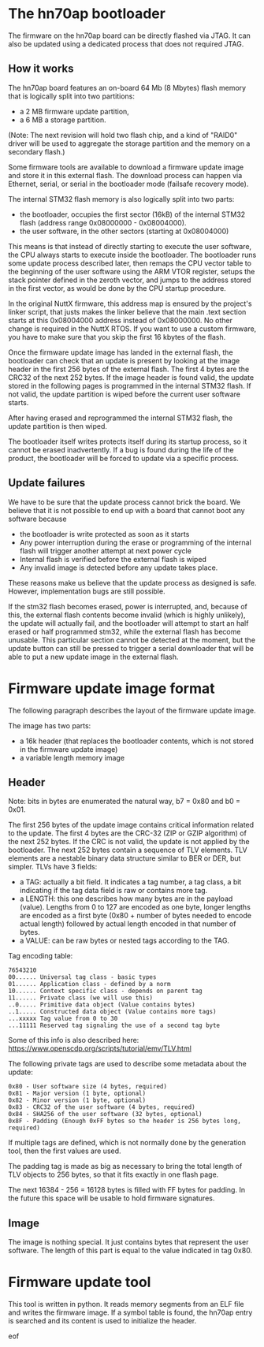 The hn70ap bootloader
=====================

The firmware on the hn70ap board can be directly flashed via JTAG. It can also
be updated using a dedicated process that does not required JTAG.

How it works
------------

The hn70ap board features an on-board 64 Mb (8 Mbytes) flash memory that is
logically split into two partitions:

 * a 2 MB firmware update partition,
 * a 6 MB a storage partition.

(Note: The next revision will hold two flash chip, and a kind of "RAID0" driver
will be used to aggregate the storage partition and the memory on a secondary
flash.)

Some firmware tools are available to download a firmware update image and store
it in this external flash. The download process can happen via Ethernet, serial,
or serial in the bootloader mode (failsafe recovery mode).

The internal STM32 flash memory is also logically split into two parts:
 * the bootloader, occupies the first sector (16kB) of the internal STM32 flash
(address range 0x08000000 - 0x08004000).
 * the user software, in the other sectors (starting at 0x08004000)

This means is that instead of directly starting to execute the user
software, the CPU always starts to execute inside the bootloader. The bootloader
runs some update process described later, then remaps the CPU vector table to
the beginning of the user software using the ARM VTOR register, setups the
stack pointer defined in the zeroth vector, and jumps to the address stored in
the first vector, as would be done by the CPU startup procedure.

In the original NuttX firmware, this address map is ensured by the project's
linker script, that justs makes the linker believe that the main .text section
starts at this 0x08004000 address instead of 0x08000000. No other change is
required in the NuttX RTOS. If you want to use a custom firmware, you have to
make sure that you skip the first 16 kbytes of the flash.

Once the firmware update image has landed in the external flash, the bootloader
can check that an update is present by looking at the image header in the first
256 bytes of the external flash. The first 4 bytes are the CRC32 of the next
252 bytes. If the image header is found valid, the update stored in the
following pages is programmed in the internal STM32 flash. If not valid, the
update partition is wiped before the current user software starts.

After having erased and reprogrammed the internal STM32 flash, the update
partition is then wiped.

The bootloader itself writes protects itself during its startup process, so it
cannot be erased inadvertently. If a bug is found during the life of the
product, the bootloader will be forced to update via a specific process.

Update failures
---------------

We have to be sure that the update process cannot brick the board. We believe
that it is not possible to end up with a board that cannot boot any software
because
 * the bootloader is write protected as soon as it starts
 * Any power interruption during the erase or programming of the internal
flash will trigger another attempt at next power cycle
 * Internal flash is verified before the external flash is wiped
 * Any invalid image is detected before any update takes place.

These reasons make us believe that the update process as designed is safe.
However, implementation bugs are still possible.

If the stm32 flash becomes erased, power is interrupted, and, because of this,
the external flash contents become invalid (which is highly unlikely), the
update will actually fail, and the bootloader will attempt to start an half
erased or half programmed stm32, while the external flash has become
unusable. This particular section cannot be detected at the
moment, but the update button can still be pressed to trigger a serial
downloader that will be able to put a new update image in the external flash.

Firmware update image format
============================

The following paragraph describes the layout of the firmware update image.

The image has two parts:
 * a 16k header (that replaces the bootloader contents, which is not stored in
the firmware update image)
 * a variable length memory image

Header
------

Note: bits in bytes are enumerated the natural way, b7 = 0x80 and b0 = 0x01.

The first 256 bytes of the update image contains critical information related
to the update. The first 4 bytes are the CRC-32 (ZIP or GZIP algorithm) of the
next 252 bytes. If the CRC is not valid, the update is not applied by the
bootloader.
The next 252 bytes contain a sequence of TLV elements. TLV elements are a
nestable binary data structure similar to BER or DER, but simpler. TLVs have
3 fields:
 * a TAG: actually a bit field. It indicates a tag number, a tag class, a bit
indicating if the tag data field is raw or contains more tag.
* a LENGTH: this one describes how many bytes are in the payload (value).
Lengths from 0 to 127 are encoded as one byte, longer lengths are encoded as a
first byte (0x80 + number of bytes needed to encode actual length) followed by actual
length encoded in that number of bytes.
* a VALUE: can be raw bytes or nested tags according to the TAG.

Tag encoding table:
```
76543210
00...... Universal tag class - basic types
01...... Application class - defined by a norm
10...... Context specific class - depends on parent tag
11...... Private class (we will use this)
..0..... Primitive data object (Value contains bytes)
..1..... Constructed data object (Value contains more tags)
...xxxxx Tag value from 0 to 30
...11111 Reserved tag signaling the use of a second tag byte
```

Some of this info is also described here:
https://www.openscdp.org/scripts/tutorial/emv/TLV.html

The following private tags are used to describe some metadata about the update:
```
0x80 - User software size (4 bytes, required)
0x81 - Major version (1 byte, optional)
0x82 - Minor version (1 byte, optional)
0x83 - CRC32 of the user software (4 bytes, required)
0x84 - SHA256 of the user software (32 bytes, optional)
0x8F - Padding (Enough 0xFF bytes so the header is 256 bytes long, required)
```

If multiple tags are defined, which is not normally done by the generation
tool, then the first values are used.

The padding tag is made as big as necessary to bring the total length of TLV
objects to 256 bytes, so that it fits exactly in one flash page.

The next 16384 - 256 = 16128 bytes is filled with FF bytes for padding. In
the future this space will be usable to hold firmware signatures.

Image
-----
The image is nothing special. It just contains bytes that represent the user
software. The length of this part is equal to the value indicated in tag 0x80.

Firmware update tool
====================

This tool is written in python. It reads memory segments from an ELF file and
writes the firmware image. If a symbol table is found, the hn70ap entry is
searched and its content is used to initialize the header.

eof

